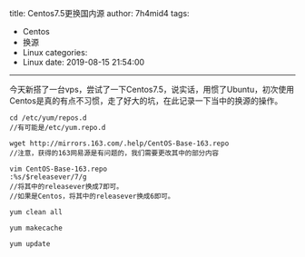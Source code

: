 title: Centos7.5更换国内源
author: 7h4mid4
tags:
  - Centos
  - 换源
  - Linux
categories:
  - Linux
date: 2019-08-15 21:54:00
---
今天新搭了一台vps，尝试了一下Centos7.5，说实话，用惯了Ubuntu，初次使用Centos是真的有点不习惯，走了好大的坑，在此记录一下当中的换源的操作。

```
cd /etc/yum/repos.d
//有可能是/etc/yum.repo.d

wget http://mirrors.163.com/.help/CentOS-Base-163.repo
//注意，获得的163网易源是有问题的，我们需要更改其中的部分内容

vim CentOS-Base-163.repo
:%s/$releasever/7/g
//将其中的releasever换成7即可。
//如果是Centos，将其中的releasever换成6即可。

yum clean all

yum makecache 

yum update

```